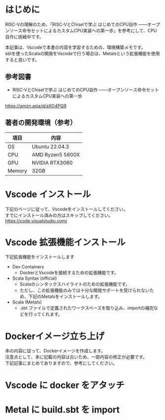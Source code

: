 # はじめに
RISC-Vの理解のため、「RISC-VとChiselで学ぶ はじめてのCPU自作 ――オープンソース命令セットによるカスタムCPU実装への第一歩」を参考にして、CPU自作に挑戦中です。  

本記事は、Vscodeで本書の内容を学習するための、環境構築メモです。  
sbtを使ったScalaの開発をVscodeで行う場合は、Metalsという拡張機能を使用すると良いです。


## 参考図書
- RISC-VとChiselで学ぶ はじめてのCPU自作 ――オープンソース命令セットによるカスタムCPU実装への第一歩  

https://amzn.asia/d/aXO4PQ9


## 著者の開発環境（参考）

| 項目    | 内容             |
| ----   | ----             |
| OS     | Ubuntu 22.04.3   |
| CPU    | AMD Ryzen5 5600X |
| GPU    | NVIDIA RTX3060   |
| Memory | 32GB             |

# Vscode インストール
下記のページに従って、Vscodeをインストールしてください。  
すでにインストール済みの方はスキップしてください。  
https://code.visualstudio.com/


# Vscode 拡張機能インストール
下記拡張機能をインストールします
- Dev Containers
    - DockerとVscodeを接続するための拡張機能です。
- Scala Syntax (official)
    - Scalaのシンタックスハイライトのための拡張機能です。
    - ただし、この拡張機能のみでは十分な開発サポートを受けられないため、下記のMetalsをインストールします。
- Scala (Metals)
    - .sbt ファイルで定義されたワークスペースを取り込み、importの補完などを行ってくれます。


# Dockerイメージ立ち上げ
本の内容に従って、Dockerイメージを作成します。  
注意点として、本に記載の内容は古いため、一部内容の修正が必要です。  
下記記事にまとめてありますので、参考にしてください。  


# Vscode に docker をアタッチ

# Metal に build.sbt を import